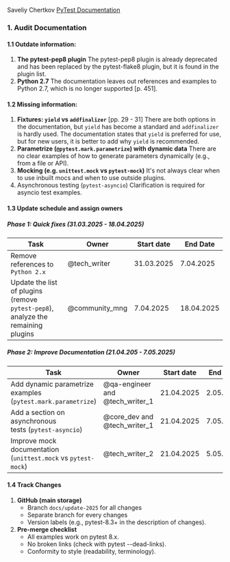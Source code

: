 Saveliy Chertkov
[PyTest Documentation](https://app.readthedocs.org/projects/pytest/downloads/pd/)
### **1. Audit Documentation**
#### 1.1 Outdate information:
1. **The pytest-pep8 plugin**
	The pytest-pep8 plugin is already deprecated and has been replaced by the pytest-flake8 plugin, but it is found in the plugin list.
2. **Python 2.7**
	The documentation leaves out references and examples to Python 2.7, which is no longer supported [p. 451].
#### 1.2 Missing information:
1. **Fixtures: `yield` vs `addfinalizer`** [pp. 29 - 31]
	There are both options in the documentation, but `yield` has become a standard and `addfinalizer` is hardly used. The documentation states that `yield` is preferred for use, but for new users, it is better to add why `yield` is recommended.
2. **Parametrize (`@pytest.mark.parametrize`) with dynamic data**
	There are no clear examples of how to generate parameters dynamically (e.g., from a file or API).
3. **Mocking (e.g. `unittest.mock` vs `pytest-mock`)**
	It's not always clear when to use inbuilt mocs and when to use outside plugins.
4. Asynchronous testing (`pytest-asyncio`)
	Clarification is required for asyncio test examples.
#### 1.3 Update schedule and assign owners
##### Phase 1: Quick fixes (31.03.2025 - 18.04.2025)

| Task                                                                             | Owner          | Start date | End Date   |
| -------------------------------------------------------------------------------- | -------------- | ---------- | ---------- |
| Remove references to `Python 2.x`                                                | @tech_writer   | 31.03.2025 | 7.04.2025  |
| Update the list of plugins (remove `pytest-pep8`), analyze the remaining plugins | @community_mng | 7.04.2025  | 18.04.2025 |

##### Phase 2: Improve Documentation (21.04.205 - 7.05.2025)

| Task                                                             | Owner                           | Start date | End Date  |
| ---------------------------------------------------------------- | ------------------------------- | ---------- | --------- |
| Add dynamic parametrize <br>examples (`pytest.mark.parametrize`) | @qa-engineer and @tech_writer_1 | 21.04.2025 | 2.05.2025 |
| Add a section on asynchronous <br>tests (`pytest-asyncio`)       | @core_dev and @tech_writer_1    | 21.04.2025 | 7.05.2025 |
| Improve mock documentation (`unittest.mock` vs `pytest-mock`)    | @tech_writer_2                  | 21.04.2025 | 5.05.2025 |
#### 1.4 Track Changes
1. **GitHub (main storage)**
	* Branch `docs/update-2025` for all changes 
	* Separate branch for every changes
	* Version labels (e.g., pytest-8.3+ in the description of changes).
2. **Pre-merge checklist**
	* All examples work on pytest 8.x.
	* No broken links (check with pytest --dead-links).
	* Conformity to style (readability, terminology).
